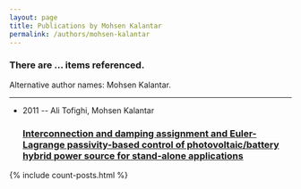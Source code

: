 ```yaml
---
layout: page
title: Publications by Mohsen Kalantar
permalink: /authors/mohsen-kalantar
---
```


<h3 id="number-posts">There are ... items referenced.</h3>
<p id='info-authors'>Alternative author names: Mohsen Kalantar.</p>
<hr />
<ul class="post-list">
<li><span class='post-meta'>2011 -- Ali Tofighi, Mohsen Kalantar</span><h3><a class='post-link' href="{{ site.baseurl }}/interconnection-and-damping-assignment-and-euler-lagrange-passivity-based-control-of-photovoltaic-battery-hybrid-power-source-for-stand-alone-applications">Interconnection and damping assignment and Euler-Lagrange passivity-based control of photovoltaic/battery hybrid power source for stand-alone applications</a></h3></li>

</ul>
{% include count-posts.html %}
